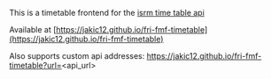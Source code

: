 This is a timetable frontend for the [isrm time table api](https://github.com/plojyon/timetable_scraper)

Available at [https://jakic12.github.io/fri-fmf-timetable](https://jakic12.github.io/fri-fmf-timetable)

Also supports custom api addresses:
https://jakic12.github.io/fri-fmf-timetable?url=<api_url>
